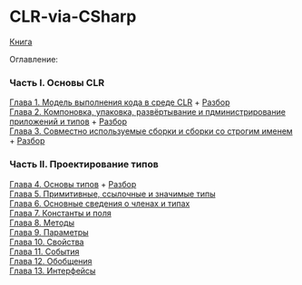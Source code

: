 # CLR-via-CSharp

[Книга](https://viduus.net/wp-content/uploads/2018/02/Rihter-Dzh.-CLR-via-C.-Programmirovanie-na-platforme-Microsoft-.NET-Framework-4.5-na-yazyke-C-Master-klass-2013.pdf)

Оглавление: 

### Часть I. Основы CLR

[Глава 1. Модель выполнения кода в среде CLR](https://github.com/kuzmin-nikita/CLR-via-CSharp/blob/main/chapters/Chapter1.md) + [Разбор](https://www.youtube.com/watch?v=m_nvUAXdbOY&list=PLIIXgDT0bKw6i4jQkHVgIrnsP-DcvBieq&ab_channel=CODEBLOG) \
[Глава 2. Компоновка, упаковка, развёртывание и пдминистрирование приложений и типов](https://github.com/kuzmin-nikita/CLR-via-CSharp/blob/main/chapters/Chapter2.md) + [Разбор](https://www.youtube.com/watch?v=iguUy1X7Zgs&list=PLIIXgDT0bKw6i4jQkHVgIrnsP-DcvBieq&index=2&ab_channel=CODEBLOG) \
[Глава 3. Совместно используемые сборки и сборки со строгим именем](https://github.com/kuzmin-nikita/CLR-via-CSharp/blob/main/chapters/Chapter3.md) + [Разбор](https://www.youtube.com/watch?v=QjyDI3h1Md8&list=PLIIXgDT0bKw6i4jQkHVgIrnsP-DcvBieq&index=3&ab_channel=CODEBLOG)

### Часть II. Проектирование типов
[Глава 4. Основы типов](https://github.com/kuzmin-nikita/CLR-via-CSharp/blob/main/chapters/Chapter4.md) + [Разбор](https://www.youtube.com/watch?v=Ib5l0p4uVsA&list=PLIIXgDT0bKw6i4jQkHVgIrnsP-DcvBieq&index=4&ab_channel=CODEBLOG)\
[Глава 5. Примитивные, ссылочные и значимые типы](https://github.com/kuzmin-nikita/CLR-via-CSharp/blob/main/chapters/Chapter5.md) \
[Глава 6. Основные сведения о членах и типах](https://github.com/kuzmin-nikita/CLR-via-CSharp/blob/main/chapters/Chapter6.md) \
[Глава 7. Константы и поля](https://github.com/kuzmin-nikita/CLR-via-CSharp/blob/main/chapters/Chapter7.md) \
[Глава 8. Методы](https://github.com/kuzmin-nikita/CLR-via-CSharp/blob/main/chapters/Chapter8.md) \
[Глава 9. Параметры](https://github.com/kuzmin-nikita/CLR-via-CSharp/blob/main/chapters/Chapter9.md) \
[Глава 10. Свойства](https://github.com/kuzmin-nikita/CLR-via-CSharp/blob/main/chapters/Chapter10.md) \
[Глава 11. События](https://github.com/kuzmin-nikita/CLR-via-CSharp/blob/main/chapters/Chapter11.md) \
[Глава 12. Обобщения](https://github.com/kuzmin-nikita/CLR-via-CSharp/blob/main/chapters/Chapter12.md) \
[Глава 13. Интерфейсы](https://github.com/kuzmin-nikita/CLR-via-CSharp/blob/main/chapters/Chapter13.md) 
